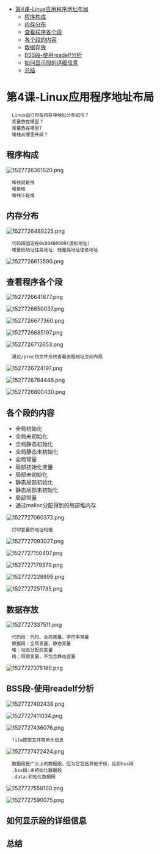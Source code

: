 <!-- TOC depthFrom:1 depthTo:6 withLinks:1 updateOnSave:1 orderedList:0 -->

- [第4课-Linux应用程序地址布局](#第4课-linux应用程序地址布局)
	- [程序构成](#程序构成)
	- [内存分布](#内存分布)
	- [查看程序各个段](#查看程序各个段)
	- [各个段的内容](#各个段的内容)
	- [数据存放](#数据存放)
	- [BSS段-使用readelf分析](#bss段-使用readelf分析)
	- [如何显示段的详细信息](#如何显示段的详细信息)
	- [总结](#总结)

<!-- /TOC -->
# 第4课-Linux应用程序地址布局

      Linux运行时在内存中地址分布如何？
      变量放在哪里？
      常量放在哪里?
      堆栈从哪里开辟？

## 程序构成

![1527726361520.png](image/1527726361520.png)

      堆栈就是栈
      堆是堆
      堆栈不是堆

## 内存分布

![1527726489225.png](image/1527726489225.png)

      代码段固定在0x80480000(虚拟地址)
      堆是低地址往高地址，栈是高地址往低地址

![1527726613590.png](image/1527726613590.png)

## 查看程序各个段

![1527726641877.png](image/1527726641877.png)

![1527726650037.png](image/1527726650037.png)

![1527726677360.png](image/1527726677360.png)

![1527726685197.png](image/1527726685197.png)

![1527726712653.png](image/1527726712653.png)

      通过/proc伪文件系统查看进程地址空间布局

![1527726724197.png](image/1527726724197.png)

![1527726784446.png](image/1527726784446.png)

![1527726800430.png](image/1527726800430.png)

## 各个段的内容

* 全局初始化
* 全局未初始化
* 全局静态初始化
* 全局静态未初始化
* 全局常量
* 局部初始化变量
* 局部未初始化
* 静态局部初始化
* 静态局部未初始化
* 局部常量
* 通过malloc分配得到的局部堆内存

![1527727060373.png](image/1527727060373.png)

      打印变量的地址和值

![1527727093027.png](image/1527727093027.png)

![1527727150407.png](image/1527727150407.png)

![1527727179379.png](image/1527727179379.png)

![1527727228899.png](image/1527727228899.png)

![1527727251735.png](image/1527727251735.png)

## 数据存放

![1527727337511.png](image/1527727337511.png)

      代码段：代码、全局常量、字符串常量
      数据段：全局变量、静态变量
      堆：动态分配的变量
      栈：局部变量，不包含静态变量

![1527727375189.png](image/1527727375189.png)

## BSS段-使用readelf分析

![1527727402438.png](image/1527727402438.png)

![1527727411034.png](image/1527727411034.png)

![1527727436076.png](image/1527727436076.png)

      file提取文件简单头信息

![1527727472424.png](image/1527727472424.png)

      数据段是广义上的数据段，应为它包括其他子段，比如bss段
      .bss段:未初始化数据段
      .data:初始化数据段

![1527727558100.png](image/1527727558100.png)

![1527727590075.png](image/1527727590075.png)



## 如何显示段的详细信息

## 总结
